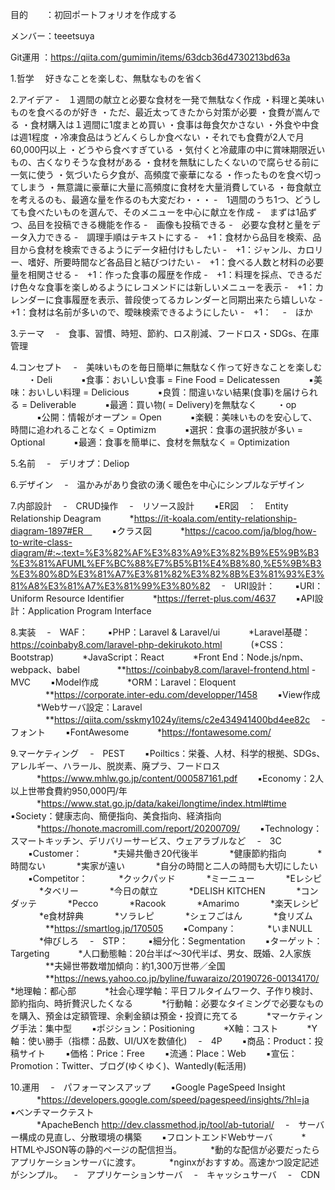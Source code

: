 目的　　：初回ポートフォリオを作成する

メンバー：teeetsuya

Git運用  ：https://qiita.com/gumimin/items/63dcb36d4730213bd63a

1.哲学
　好きなことを楽しむ、無駄なものを省く


2.アイデア
 -　１週間の献立と必要な食材を一発で無駄なく作成
   ・料理と美味いものを食べるのが好き
   ・ただ、最近太ってきたから対策が必要
   ・食費が嵩んでる
   ・食材購入は１週間に1度まとめ買い
   ・食事は毎食欠かさない
   ・外食や中食は週1程度
   ・冷凍食品はうどんくらしか食べない
   ・それでも食費が2人で月60,000円以上
   ・どうやら食べすぎている
   ・気付くと冷蔵庫の中に賞味期限近いもの、古くなりそうな食材がある
   ・食材を無駄にしたくないので腐らせる前に一気に使う
   ・気づいたら夕食が、高頻度で豪華になる
   ・作ったものを食べ切ってしまう
   ・無意識に豪華に大量に高頻度に食材を大量消費している
   ・毎食献立を考えるのも、最適な量を作るのも大変だわ・・・
  -　1週間のうち1つ、どうしても食べたいものを選んで、そのメニューを中心に献立を作成
  -　まずは1品ずつ、品目を投稿できる機能を作る
  -　画像も投稿できる
  -　必要な食材と量をデータ入力できる
  -　調理手順はテキストにする
  -　+1：食材から品目を検索、品目から食材を検索できるようにデータ紐付けもしたい
  -　+1：ジャンル、カロリー、嗜好、所要時間など各品目と結びつけたい
  -　+1：食べる人数と材料の必要量を相関させる
  -　+1：作った食事の履歴を作成
  -　+1：料理を採点、できるだけ色々な食事を楽しめるようにレコメンドには新しいメニューを表示
  -　+1：カレンダーに食事履歴を表示、普段使ってるカレンダーと同期出来たら嬉しいな
  -　+1：食材は名前が多いので、曖昧検索できるようにしたい
  -　+1：
　-　ほか

3.テーマ
　-　食事、習慣、時短、節約、ロス削減、フードロス・SDGs、在庫管理

4.コンセプト
　-　美味いものを毎日簡単に無駄なく作って好きなことを楽しむ
　　・Deli
　　　▪️食事：おいしい食事 = Fine Food = Delicatessen
　　　▪️美味：おいしい料理 = Delicious
　　　▪️良質：間違いない結果(食事)を届けられる = Deliverable
　　　▪️最適：買い物( = Delivery)を無駄なく
　　・op
　　　▪️公開：情報がオープン = Open
　　　▪️楽観：美味いものを安心して、時間に追われることなく = Optimizm
　　　▪️選択：食事の選択肢が多い = Optional
　　　▪️最適：食事を簡単に、食材を無駄なく = Optimization

5.名前
　-　デリオプ：Deliop

6.デザイン
　-　温かみがあり食欲の湧く暖色を中心にシンプルなデザイン

7.内部設計
　-　CRUD操作
　-　リソース設計
　　▪️ER図　：　Entity Relationship Deagram
　　　*https://it-koala.com/entity-relationship-diagram-1897#ER　
　　▪️クラス図
　　　*https://cacoo.com/ja/blog/how-to-write-class-diagram/#:~:text=%E3%82%AF%E3%83%A9%E3%82%B9%E5%9B%B3%E3%81%AFUML%EF%BC%88%E7%B5%B1%E4%B8%80,%E5%9B%B3%E3%80%8D%E3%81%A7%E3%81%82%E3%82%8B%E3%81%93%E3%81%A8%E3%81%A7%E3%81%99%E3%80%82
　-　URI設計：
　　▪️URI：Uniform Resource Identifier 
　　　*https://ferret-plus.com/4637
　　▪️API設計：Application Program Interface
  
8.実装
　-　WAF：
　　▪️PHP：Laravel & Laravel/ui
　　　*Laravel基礎：https://coinbaby8.com/laravel-php-dekirukoto.html
　　　(*CSS：Bootstrap)
　　　*JavaScript：React
　　　*Front End：Node.js/npm、webpack、babel
　　　　**https://coinbaby8.com/laravel-frontend.html
   -　MVC
　　▪️Model作成
　　　*ORM：Laravel：Eloquent
　　　　**https://corporate.inter-edu.com/developper/1458
　　▪️View作成
　　　*Webサーバ設定：Laravel
　　　　**https://qiita.com/sskmy1024y/items/c2e434941400bd4ee82c
　-　フォント
　　▪️FontAwesome
　　　*https://fontawesome.com/

9.マーケティング
　-　PEST
　　▪️Poiltics：栄養、人材、科学的根拠、SDGs、アレルギー、ハラール、脱炭素、廃プラ、フードロス
　　　*https://www.mhlw.go.jp/content/000587161.pdf
　　▪️Economy：2人以上世帯食費約950,000円/年
　　　*https://www.stat.go.jp/data/kakei/longtime/index.html#time
　　▪️Society：健康志向、簡便指向、美食指向、経済指向
　　　*https://honote.macromill.com/report/20200709/
　　▪️Technology：スマートキッチン、デリバリーサービス、ウェアラブルなど
　-　3C
　　▪️Customer：
　　 　*夫婦共働き20代後半
　　 　*健康節約指向
　　 　*時間ない
　　 　*実家が遠い
　　 　*自分の時間と二人の時間も大切にしたい
　　▪️Competitor：
　　 　*クックパッド
　　 　*ミーニュー
　　 　*Eレシピ
　　 　*タベリー
　　 　*今日の献立
　　 　*DELISH KITCHEN
　　 　*コンダッテ
　　 　*Pecco
　　 　*Racook
　　 　*Amarimo
　　 　*楽天レシピ
　　 　*e食材辞典
　　 　*ソラレピ
　　 　*シェフごはん
　　 　*食リズム
　　　　**https://smartlog.jp/170505
　　▪️Company：
　　 　*いまNULL
　　 　*伸びしろ
　-　STP：
　　▪️細分化：Segmentation
　　▪️ターゲット：Targeting
　　　*人口動態軸：20台半ば〜30代半ば、男女、既婚、2人家族
　　　　**夫婦世帯数増加傾向：約1,300万世帯／全国
　　　　**https://news.yahoo.co.jp/byline/fuwaraizo/20190726-00134170/
　　　*地理軸：都心部
　　　*社会心理学軸：平日フルタイムワーク、子作り検討、節約指向、時折贅沢したくなる
　　　*行動軸：必要なタイミングで必要なものを購入、預金は定額管理、余剰金額は預金・投資に充てる
　　　*マーケティング手法：集中型
　　▪️ポジション：Positioning
　　　*X軸：コスト
　　　*Y軸：使い勝手（指標：品数、UI/UXを数値化)
　-　4P
　　▪️商品：Product：投稿サイト
　　▪️価格：Price：Free
　　▪️流通：Place：Web
　　▪️宣伝：Promotion：Twitter、ブログ(ゆくゆく)、Wantedly(転活用)

10.運用
　-　パフォーマンスアップ
　　▪︎Google PageSpeed Insight
　　　*https://developers.google.com/speed/pagespeed/insights/?hl=ja
　　▪️ベンチマークテスト
　　　*ApacheBench http://dev.classmethod.jp/tool/ab-tutorial/
　-　サーバー構成の見直し、分散環境の構築
　　▪️フロントエンドWebサーバ
　　　* HTMLやJSON等の静的ページの配信担当。
　　　*動的な配信が必要だったらアプリケーションサーバに渡す。
　　　*nginxがおすすめ。高速かつ設定記述がシンプル。
　-　アプリケーションサーバ
　-　キャッシュサーバ
　-　CDN

